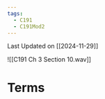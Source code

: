 ```yaml
---
tags:
  - C191
  - C191Mod2
---
```

Last Updated on [[2024-11-29]]

![[C191 Ch 3 Section 10.wav]]

# Terms
